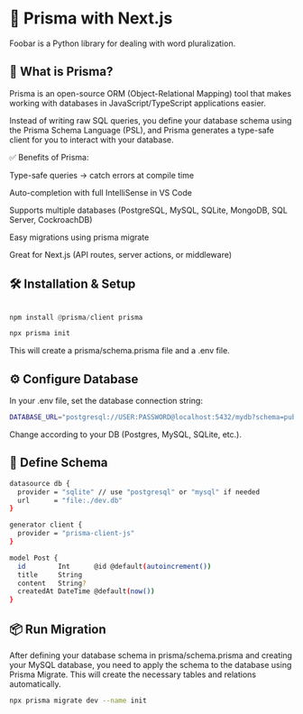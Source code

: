 # 📘 Prisma with Next.js

Foobar is a Python library for dealing with word pluralization.

## 🚀 What is Prisma?

Prisma is an open-source ORM (Object-Relational Mapping) tool that makes working with databases in JavaScript/TypeScript applications easier.

Instead of writing raw SQL queries, you define your database schema using the Prisma Schema Language (PSL), and Prisma generates a type-safe client for you to interact with your database.

✅ Benefits of Prisma:

Type-safe queries → catch errors at compile time

Auto-completion with full IntelliSense in VS Code

Supports multiple databases (PostgreSQL, MySQL, SQLite, MongoDB, SQL Server, CockroachDB)

Easy migrations using prisma migrate

Great for Next.js (API routes, server actions, or middleware)




## 🛠️ Installation & Setup

```python

npm install @prisma/client prisma

npx prisma init

```
This will create a prisma/schema.prisma file and a .env file.


## ⚙️ Configure Database

In your .env file, set the database connection string:
```bash
DATABASE_URL="postgresql://USER:PASSWORD@localhost:5432/mydb?schema=public"
```
Change according to your DB (Postgres, MySQL, SQLite, etc.).
##  📄 Define Schema

```bash
datasource db {
  provider = "sqlite" // use "postgresql" or "mysql" if needed
  url      = "file:./dev.db"
}

generator client {
  provider = "prisma-client-js"
}

model Post {
  id        Int      @id @default(autoincrement())
  title     String
  content   String?
  createdAt DateTime @default(now())
}

```
## 📦 Run Migration
After defining your database schema in prisma/schema.prisma and creating your MySQL database, you need to apply the schema to the database using Prisma Migrate. This will create the necessary tables and relations automatically.


```bash
npx prisma migrate dev --name init
```


